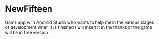 # NewFifteen
Game app with Android Studio
who wants to help me in the various stages of
development when it is finished I will insert
it in the thanks of the game will be in free version.
